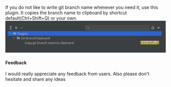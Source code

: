 If you do not like to write git branch name whenever you need it, use this plugin. It copies the branch name to clipboard by shortcut default(Ctrl+Shift+Q) or your own.
![img](https://github.com/epm-dev-priporov/idea-branch-clipboard/blob/main/src/main/resources/img.png?raw=true)
#### Feedback
I would really appreciate any feedback from users. Also please don't hesitate and share any ideas